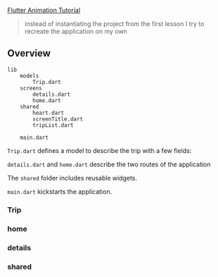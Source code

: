 [Flutter Animation Tutorial](https://youtube.com/playlist?list=PL4cUxeGkcC9gP1qg8yj-Jokef29VRCLt1)

> instead of instantiating the project from the first lesson I try to recreate the application on my own

## Overview

```text
lib
    models
        Trip.dart
    screens
        details.dart
        home.dart
    shared
        heart.dart
        screenTitle.dart
        tripList.dart

    main.dart
```

`Trip.dart` defines a model to describe the trip with a few fields:

`details.dart` and `home.dart` describe the two routes of the application

The `shared` folder includes reusable widgets.

`main.dart` kickstarts the application.

### Trip


### home


### details


### shared